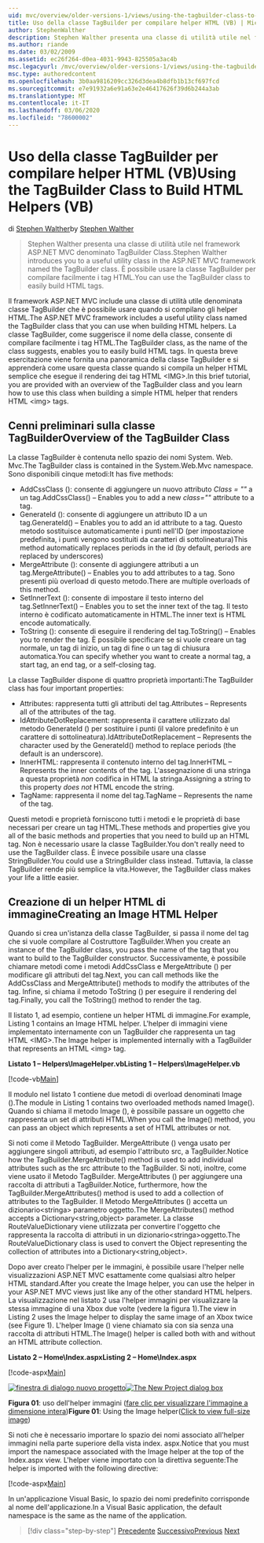 ```yaml
---
uid: mvc/overview/older-versions-1/views/using-the-tagbuilder-class-to-build-html-helpers-vb
title: Uso della classe TagBuilder per compilare helper HTML (VB) | Microsoft Docs
author: StephenWalther
description: Stephen Walther presenta una classe di utilità utile nel framework ASP.NET MVC denominato TagBuilder Class. È possibile usare la classe TagBuilder per semplificare...
ms.author: riande
ms.date: 03/02/2009
ms.assetid: ec26f264-d0ea-4031-9943-825505a3ac4b
msc.legacyurl: /mvc/overview/older-versions-1/views/using-the-tagbuilder-class-to-build-html-helpers-vb
msc.type: authoredcontent
ms.openlocfilehash: 3b0aa9816209cc326d3dea4b8dfb1b13cf697fcd
ms.sourcegitcommit: e7e91932a6e91a63e2e46417626f39d6b244a3ab
ms.translationtype: MT
ms.contentlocale: it-IT
ms.lasthandoff: 03/06/2020
ms.locfileid: "78600002"
---
```

# <a name="using-the-tagbuilder-class-to-build-html-helpers-vb"></a><span data-ttu-id="d833f-104">Uso della classe TagBuilder per compilare helper HTML (VB)</span><span class="sxs-lookup"><span data-stu-id="d833f-104">Using the TagBuilder Class to Build HTML Helpers (VB)</span></span>

<span data-ttu-id="d833f-105">di [Stephen Walther](https://github.com/StephenWalther)</span><span class="sxs-lookup"><span data-stu-id="d833f-105">by [Stephen Walther](https://github.com/StephenWalther)</span></span>

> <span data-ttu-id="d833f-106">Stephen Walther presenta una classe di utilità utile nel framework ASP.NET MVC denominato TagBuilder Class.</span><span class="sxs-lookup"><span data-stu-id="d833f-106">Stephen Walther introduces you to a useful utility class in the ASP.NET MVC framework named the TagBuilder class.</span></span> <span data-ttu-id="d833f-107">È possibile usare la classe TagBuilder per compilare facilmente i tag HTML.</span><span class="sxs-lookup"><span data-stu-id="d833f-107">You can use the TagBuilder class to easily build HTML tags.</span></span>

<span data-ttu-id="d833f-108">Il framework ASP.NET MVC include una classe di utilità utile denominata classe TagBuilder che è possibile usare quando si compilano gli helper HTML.</span><span class="sxs-lookup"><span data-stu-id="d833f-108">The ASP.NET MVC framework includes a useful utility class named the TagBuilder class that you can use when building HTML helpers.</span></span> <span data-ttu-id="d833f-109">La classe TagBuilder, come suggerisce il nome della classe, consente di compilare facilmente i tag HTML.</span><span class="sxs-lookup"><span data-stu-id="d833f-109">The TagBuilder class, as the name of the class suggests, enables you to easily build HTML tags.</span></span> <span data-ttu-id="d833f-110">In questa breve esercitazione viene fornita una panoramica della classe TagBuilder e si apprenderà come usare questa classe quando si compila un helper HTML semplice che esegue il rendering dei tag HTML &lt;IMG&gt;.</span><span class="sxs-lookup"><span data-stu-id="d833f-110">In this brief tutorial, you are provided with an overview of the TagBuilder class and you learn how to use this class when building a simple HTML helper that renders HTML &lt;img&gt; tags.</span></span>

## <a name="overview-of-the-tagbuilder-class"></a><span data-ttu-id="d833f-111">Cenni preliminari sulla classe TagBuilder</span><span class="sxs-lookup"><span data-stu-id="d833f-111">Overview of the TagBuilder Class</span></span>

<span data-ttu-id="d833f-112">La classe TagBuilder è contenuta nello spazio dei nomi System. Web. Mvc.</span><span class="sxs-lookup"><span data-stu-id="d833f-112">The TagBuilder class is contained in the System.Web.Mvc namespace.</span></span> <span data-ttu-id="d833f-113">Sono disponibili cinque metodi:</span><span class="sxs-lookup"><span data-stu-id="d833f-113">It has five methods:</span></span>

- <span data-ttu-id="d833f-114">AddCssClass (): consente di aggiungere un nuovo attributo *Class = ""* a un tag.</span><span class="sxs-lookup"><span data-stu-id="d833f-114">AddCssClass() – Enables you to add a new *class=""* attribute to a tag.</span></span>
- <span data-ttu-id="d833f-115">GenerateId (): consente di aggiungere un attributo ID a un tag.</span><span class="sxs-lookup"><span data-stu-id="d833f-115">GenerateId() – Enables you to add an id attribute to a tag.</span></span> <span data-ttu-id="d833f-116">Questo metodo sostituisce automaticamente i punti nell'ID (per impostazione predefinita, i punti vengono sostituiti da caratteri di sottolineatura)</span><span class="sxs-lookup"><span data-stu-id="d833f-116">This method automatically replaces periods in the id (by default, periods are replaced by underscores)</span></span>
- <span data-ttu-id="d833f-117">MergeAttribute (): consente di aggiungere attributi a un tag.</span><span class="sxs-lookup"><span data-stu-id="d833f-117">MergeAttribute() – Enables you to add attributes to a tag.</span></span> <span data-ttu-id="d833f-118">Sono presenti più overload di questo metodo.</span><span class="sxs-lookup"><span data-stu-id="d833f-118">There are multiple overloads of this method.</span></span>
- <span data-ttu-id="d833f-119">SetInnerText (): consente di impostare il testo interno del tag.</span><span class="sxs-lookup"><span data-stu-id="d833f-119">SetInnerText() – Enables you to set the inner text of the tag.</span></span> <span data-ttu-id="d833f-120">Il testo interno è codificato automaticamente in HTML.</span><span class="sxs-lookup"><span data-stu-id="d833f-120">The inner text is HTML encode automatically.</span></span>
- <span data-ttu-id="d833f-121">ToString (): consente di eseguire il rendering del tag.</span><span class="sxs-lookup"><span data-stu-id="d833f-121">ToString() – Enables you to render the tag.</span></span> <span data-ttu-id="d833f-122">È possibile specificare se si vuole creare un tag normale, un tag di inizio, un tag di fine o un tag di chiusura automatica.</span><span class="sxs-lookup"><span data-stu-id="d833f-122">You can specify whether you want to create a normal tag, a start tag, an end tag, or a self-closing tag.</span></span>

<span data-ttu-id="d833f-123">La classe TagBuilder dispone di quattro proprietà importanti:</span><span class="sxs-lookup"><span data-stu-id="d833f-123">The TagBuilder class has four important properties:</span></span>

- <span data-ttu-id="d833f-124">Attributes: rappresenta tutti gli attributi del tag.</span><span class="sxs-lookup"><span data-stu-id="d833f-124">Attributes – Represents all of the attributes of the tag.</span></span>
- <span data-ttu-id="d833f-125">IdAttributeDotReplacement: rappresenta il carattere utilizzato dal metodo GenerateId () per sostituire i punti (il valore predefinito è un carattere di sottolineatura).</span><span class="sxs-lookup"><span data-stu-id="d833f-125">IdAttributeDotReplacement – Represents the character used by the GenerateId() method to replace periods (the default is an underscore).</span></span>
- <span data-ttu-id="d833f-126">InnerHTML: rappresenta il contenuto interno del tag.</span><span class="sxs-lookup"><span data-stu-id="d833f-126">InnerHTML – Represents the inner contents of the tag.</span></span> <span data-ttu-id="d833f-127">L'assegnazione di una stringa a questa proprietà *non* codifica in HTML la stringa.</span><span class="sxs-lookup"><span data-stu-id="d833f-127">Assigning a string to this property *does not* HTML encode the string.</span></span>
- <span data-ttu-id="d833f-128">TagName: rappresenta il nome del tag.</span><span class="sxs-lookup"><span data-stu-id="d833f-128">TagName – Represents the name of the tag.</span></span>

<span data-ttu-id="d833f-129">Questi metodi e proprietà forniscono tutti i metodi e le proprietà di base necessari per creare un tag HTML.</span><span class="sxs-lookup"><span data-stu-id="d833f-129">These methods and properties give you all of the basic methods and properties that you need to build up an HTML tag.</span></span> <span data-ttu-id="d833f-130">Non è necessario usare la classe TagBuilder.</span><span class="sxs-lookup"><span data-stu-id="d833f-130">You don't really need to use the TagBuilder class.</span></span> <span data-ttu-id="d833f-131">È invece possibile usare una classe StringBuilder.</span><span class="sxs-lookup"><span data-stu-id="d833f-131">You could use a StringBuilder class instead.</span></span> <span data-ttu-id="d833f-132">Tuttavia, la classe TagBuilder rende più semplice la vita.</span><span class="sxs-lookup"><span data-stu-id="d833f-132">However, the TagBuilder class makes your life a little easier.</span></span>

## <a name="creating-an-image-html-helper"></a><span data-ttu-id="d833f-133">Creazione di un helper HTML di immagine</span><span class="sxs-lookup"><span data-stu-id="d833f-133">Creating an Image HTML Helper</span></span>

<span data-ttu-id="d833f-134">Quando si crea un'istanza della classe TagBuilder, si passa il nome del tag che si vuole compilare al Costruttore TagBuilder.</span><span class="sxs-lookup"><span data-stu-id="d833f-134">When you create an instance of the TagBuilder class, you pass the name of the tag that you want to build to the TagBuilder constructor.</span></span> <span data-ttu-id="d833f-135">Successivamente, è possibile chiamare metodi come i metodi AddCssClass e MergeAttribute () per modificare gli attributi del tag.</span><span class="sxs-lookup"><span data-stu-id="d833f-135">Next, you can call methods like the AddCssClass and MergeAttribute() methods to modify the attributes of the tag.</span></span> <span data-ttu-id="d833f-136">Infine, si chiama il metodo ToString () per eseguire il rendering del tag.</span><span class="sxs-lookup"><span data-stu-id="d833f-136">Finally, you call the ToString() method to render the tag.</span></span>

<span data-ttu-id="d833f-137">Il listato 1, ad esempio, contiene un helper HTML di immagine.</span><span class="sxs-lookup"><span data-stu-id="d833f-137">For example, Listing 1 contains an Image HTML helper.</span></span> <span data-ttu-id="d833f-138">L'helper di immagini viene implementato internamente con un TagBuilder che rappresenta un tag HTML &lt;IMG&gt;.</span><span class="sxs-lookup"><span data-stu-id="d833f-138">The Image helper is implemented internally with a TagBuilder that represents an HTML &lt;img&gt; tag.</span></span>

<span data-ttu-id="d833f-139">**Listato 1 – Helpers\ImageHelper.vb**</span><span class="sxs-lookup"><span data-stu-id="d833f-139">**Listing 1 – Helpers\ImageHelper.vb**</span></span>

[!code-vb[Main](using-the-tagbuilder-class-to-build-html-helpers-vb/samples/sample1.vb)]

<span data-ttu-id="d833f-140">Il modulo nel listato 1 contiene due metodi di overload denominati Image ().</span><span class="sxs-lookup"><span data-stu-id="d833f-140">The module in Listing 1 contains two overloaded methods named Image().</span></span> <span data-ttu-id="d833f-141">Quando si chiama il metodo Image (), è possibile passare un oggetto che rappresenta un set di attributi HTML.</span><span class="sxs-lookup"><span data-stu-id="d833f-141">When you call the Image() method, you can pass an object which represents a set of HTML attributes or not.</span></span>

<span data-ttu-id="d833f-142">Si noti come il Metodo TagBuilder. MergeAttribute () venga usato per aggiungere singoli attributi, ad esempio l'attributo src, a TagBuilder.</span><span class="sxs-lookup"><span data-stu-id="d833f-142">Notice how the TagBuilder.MergeAttribute() method is used to add individual attributes such as the src attribute to the TagBuilder.</span></span> <span data-ttu-id="d833f-143">Si noti, inoltre, come viene usato il Metodo TagBuilder. MergeAttributes () per aggiungere una raccolta di attributi a TagBuilder.</span><span class="sxs-lookup"><span data-stu-id="d833f-143">Notice, furthermore, how the TagBuilder.MergeAttributes() method is used to add a collection of attributes to the TagBuilder.</span></span> <span data-ttu-id="d833f-144">Il Metodo MergeAttributes () accetta un dizionario&lt;stringa&gt; parametro oggetto.</span><span class="sxs-lookup"><span data-stu-id="d833f-144">The MergeAttributes() method accepts a Dictionary&lt;string,object&gt; parameter.</span></span> <span data-ttu-id="d833f-145">La classe RouteValueDictionary viene utilizzata per convertire l'oggetto che rappresenta la raccolta di attributi in un dizionario&lt;stringa&gt;oggetto.</span><span class="sxs-lookup"><span data-stu-id="d833f-145">The RouteValueDictionary class is used to convert the Object representing the collection of attributes into a Dictionary&lt;string,object&gt;.</span></span>

<span data-ttu-id="d833f-146">Dopo aver creato l'helper per le immagini, è possibile usare l'helper nelle visualizzazioni ASP.NET MVC esattamente come qualsiasi altro helper HTML standard.</span><span class="sxs-lookup"><span data-stu-id="d833f-146">After you create the Image helper, you can use the helper in your ASP.NET MVC views just like any of the other standard HTML helpers.</span></span> <span data-ttu-id="d833f-147">La visualizzazione nel listato 2 usa l'helper immagini per visualizzare la stessa immagine di una Xbox due volte (vedere la figura 1).</span><span class="sxs-lookup"><span data-stu-id="d833f-147">The view in Listing 2 uses the Image helper to display the same image of an Xbox twice (see Figure 1).</span></span> <span data-ttu-id="d833f-148">L'helper Image () viene chiamato sia con sia senza una raccolta di attributi HTML.</span><span class="sxs-lookup"><span data-stu-id="d833f-148">The Image() helper is called both with and without an HTML attribute collection.</span></span>

<span data-ttu-id="d833f-149">**Listato 2 – Home\Index.aspx**</span><span class="sxs-lookup"><span data-stu-id="d833f-149">**Listing 2 – Home\Index.aspx**</span></span>

[!code-aspx[Main](using-the-tagbuilder-class-to-build-html-helpers-vb/samples/sample2.aspx)]

<span data-ttu-id="d833f-150">[![finestra di dialogo nuovo progetto](using-the-tagbuilder-class-to-build-html-helpers-vb/_static/image1.jpg)](using-the-tagbuilder-class-to-build-html-helpers-vb/_static/image1.png)</span><span class="sxs-lookup"><span data-stu-id="d833f-150">[![The New Project dialog box](using-the-tagbuilder-class-to-build-html-helpers-vb/_static/image1.jpg)](using-the-tagbuilder-class-to-build-html-helpers-vb/_static/image1.png)</span></span>

<span data-ttu-id="d833f-151">**Figura 01**: uso dell'helper immagini ([fare clic per visualizzare l'immagine a dimensione intera](using-the-tagbuilder-class-to-build-html-helpers-vb/_static/image2.png))</span><span class="sxs-lookup"><span data-stu-id="d833f-151">**Figure 01**: Using the Image helper([Click to view full-size image](using-the-tagbuilder-class-to-build-html-helpers-vb/_static/image2.png))</span></span>

<span data-ttu-id="d833f-152">Si noti che è necessario importare lo spazio dei nomi associato all'helper immagini nella parte superiore della vista index. aspx.</span><span class="sxs-lookup"><span data-stu-id="d833f-152">Notice that you must import the namespace associated with the Image helper at the top of the Index.aspx view.</span></span> <span data-ttu-id="d833f-153">L'helper viene importato con la direttiva seguente:</span><span class="sxs-lookup"><span data-stu-id="d833f-153">The helper is imported with the following directive:</span></span>

[!code-aspx[Main](using-the-tagbuilder-class-to-build-html-helpers-vb/samples/sample3.aspx)]

<span data-ttu-id="d833f-154">In un'applicazione Visual Basic, lo spazio dei nomi predefinito corrisponde al nome dell'applicazione.</span><span class="sxs-lookup"><span data-stu-id="d833f-154">In a Visual Basic application, the default namespace is the same as the name of the application.</span></span>

> [!div class="step-by-step"]
> <span data-ttu-id="d833f-155">[Precedente](creating-custom-html-helpers-vb.md)
> [Successivo](creating-page-layouts-with-view-master-pages-vb.md)</span><span class="sxs-lookup"><span data-stu-id="d833f-155">[Previous](creating-custom-html-helpers-vb.md)
[Next](creating-page-layouts-with-view-master-pages-vb.md)</span></span>

